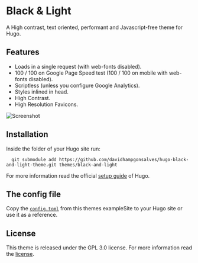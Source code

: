# Black & Light

A High contrast, text oriented, performant and Javascript-free theme for Hugo.

## Features
* Loads in a single request (with web-fonts disabled).
* 100 / 100 on Google Page Speed test (100 / 100 on mobile with web-fonts disabled).
* Scriptless (unless you configure Google Analytics).
* Styles inlined in head.
* High Contrast.
* High Resolution Favicons.

![Screenshot](https://github.com/davidhampgonsalves/hugo-black-and-light-theme/blob/master/images/screenshot.png)

## Installation
Inside the folder of your Hugo site run:
```
  git submodule add https://github.com/davidhampgonsalves/hugo-black-and-light-theme.git themes/black-and-light
```
For more information read the official [setup guide](//gohugo.io/overview/installing/) of Hugo.

## The config file
Copy the [`config.toml`](//github.com/davidhampgonsalves/hugo-black-and-light-theme/blob/master/exampleSite/config.toml) from this themes exampleSite to your Hugo site or use it as a reference.

## License
This theme is released under the GPL 3.0 license. For more information read the [license](https://github.com/davidhampgonsalves/hugo-black-and-light-theme/blob/dev/LICENSE.md).
